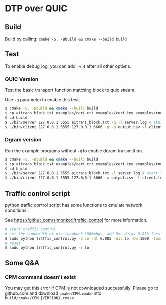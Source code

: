 # DTP over QUIC

## Build

Build by calling: 
`cmake -S. -Bbuild && cmake --build build`

## Test

To enable debug_log, you can add `-v 4` after all other options.

### QUIC Version

Test the basic transport function matching block to quic stream.

Use `-q` parameter to enable this test.

```sh
$ cmake -S. -Bbuild && cmake --build build
$ cp aitrans_block.txt examples/cert.crt examples/cert.key examples/rootca.crt ./build
$ cd build
$ ./bin/server 127.0.0.1 5555 aitrans_block.txt -q -l server.log # start the server
$ ./bin/client 127.0.0.1 5555 127.0.0.1 6666 -q -o output.csv -l client.log # start the client
```

### Dgram version

Run the example programs without `-q` to enable dgram transmittion.

```sh
$ cmake -S. -Bbuild && cmake --build build
$ cp aitrans_block.txt examples/cert.crt examples/cert.key examples/rootca.crt ./build
$ cd build
$ ./bin/server 127.0.0.1 5555 aitrans_block.txt -l server.log # start the server
$ ./bin/client 127.0.0.1 5555 127.0.0.1 6666 -o output.csv -l client.log # start the client
```

## Traffic control script

python traffic control script has some functions to emulate network conditions.

See https://github.com/simonkorl/traffic_control for more information.

```sh
# start traffic control
# set the bandwidth of nic loopback 1000mbps, add 5ms delay 0.01% loss and 10% reordering
$ sudo python traffic_control.py -once -dl 0.005 -nic lo -bw 1000 -loss 0.01 -re 10%
# reset
$ sudo python traffic_control.py -r lo
```

## Some Q&A

### CPM command doesn't exist

You may get this error if CPM is not downloaded successfully. Please go to github.com and download `cmake/CPM.cmake` into `build/cmake/CPM_{VERSION}.cmake`